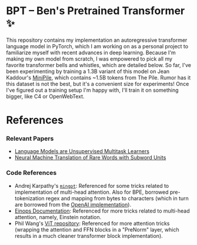 # BPT – Ben's Pretrained Transformer ✨
This repository contains my implementation an autoregressive transformer language model in PyTorch, which I am working on as a personal project to familiarize myself with recent advances in deep learning. Because I'm making my own model from scratch, I was empowered to pick all my favorite transformer bells and whistles, which are detailed below. So far, I've been experimenting by training a 1.3B variant of this model on Jean Kaddour's [MiniPile](https://arxiv.org/abs/2304.08442), which contains ~1.5B tokens from The Pile. Rumor has it this dataset is not the best, but it's a convenient size for experiments! Once I've figured out a training setup I'm happy with, I'll train it on something bigger, like C4 or OpenWebText.

# References

### Relevant Papers
* [Language Models are Unsupervised Multitask Learners](https://cdn.openai.com/better-language-models/language_models_are_unsupervised_multitask_learners.pdf)
* [Neural Machine Translation of Rare Words with Subword Units](https://arxiv.org/pdf/1508.07909.pdf)

### Code References
* Andrej Karpathy's [`mingpt`](https://github.com/karpathy/minGPT): Referenced for some tricks related to implementation of multi-head attention. Also for BPE, borrowed pre-tokenization regex and mapping from bytes to characters (which in turn are borrowed from the [OpenAI implementation](https://github.com/openai/gpt-2)).
* [Einops Documentation](https://einops.rocks/pytorch-examples.html): Referenced for more tricks related to multi-head attention, namely, Einstein notation.
* Phil Wang's [ViT repository](https://github.com/lucidrains/vit-pytorch): Referenced for more attention tricks (wrapping the attention and FFN blocks in a "PreNorm" layer, which results in a much cleaner transformer block implementation).
